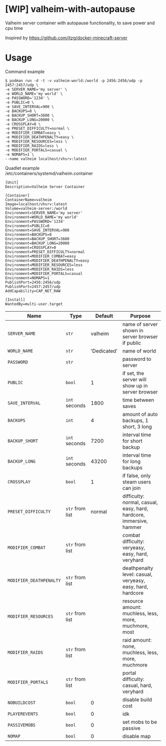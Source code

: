 # [WIP] valheim-with-autopause
Valheim server container with autopause functionality, to save power and cpu time

Inspired by https://github.com/itzg/docker-minecraft-server

# Usage
Command example
```
$ podman run -d -t -v valheim-world:/world -p 2456:2456/udp -p 2457:2457/udp \
-e SERVER_NAME='my server' \
-e WORLD_NAME='my world' \
-e PASSWORD='1234' \
-e PUBLIC=0 \
-e SAVE_INTERVAL=900 \
-e BACKUPS=8 \
-e BACKUP_SHORT=3600 \
-e BACKUP_LONG=20000 \
-e CROSSPLAY=0 \
-e PRESET_DIFFICULTY=normal \
-e MODIFIER_COMBAT=easy \
-e MODIFIER_DEATHPENALTY=easy \
-e MODIFIER_RESOURCES=less \
-e MODIFIER_RAIDS=less \
-e MODIFIER_PORTALS=casual \
-e NOMAPS=1 \
--name valheim localhost/vhsrv:latest
```
Quadlet example  
/etc/containers/systemd/valheim.container
```
[Unit]
Description=Valheim Server Container

[Container]
ContainerName=valheim
Image=localhost/vhsrv:latest
Volume=valheim-server:/world
Environment=SERVER_NAME='my server'
Environment=WORLD_NAME='my world'
Environment=PASSWORD='1234'
Environment=PUBLIC=0
Environment=SAVE_INTERVAL=900
Environment=BACKUPS=8
Environment=BACKUP_SHORT=3600
Environment=BACKUP_LONG=20000
Environment=CROSSPLAY=0
Environment=PRESET_DIFFICULTY=normal
Environment=MODIFIER_COMBAT=easy
Environment=MODIFIER_DEATHPENALTY=easy
Environment=MODIFIER_RESOURCES=less
Environment=MODIFIER_RAIDS=less
Environment=MODIFIER_PORTALS=casual
Environment=NOMAPS=1
PublishPort=2456:2456/udp
PublishPort=2457:2457/udp
AddCapability=CAP_NET_RAW

[Install]
WantedBy=multi-user.target
```

| Name | Type | Default | Purpose |
|---|---|---|---|
| `SERVER_NAME` | `str` | valheim | name of server shown in server browser if public |
| `WORLD_NAME` | `str` | 'Dedicated' | name of world |
| `PASSWORD` | `str` | | password to server |
| `PUBLIC` | `bool` | 1 | if set, the server will show up in server browser |
| `SAVE_INTERVAL` | `int` seconds | 1800 | time between saves |
| `BACKUPS` | `int` | 4 | amount of auto backups, 1 short, 3 long |
| `BACKUP_SHORT` | `int` seconds | 7200 | interval time for short backup |
| `BACKUP_LONG` | `int` seconds | 43200 | interval time for long backups |
| `CROSSPLAY` | `bool` | 1 | if false, only steam users can join |
| `PRESET_DIFFICULTY` | `str` from list | normal | difficulty: normal, casual, easy, hard, hardcore, immersive, hammer |
| `MODIFIER_COMBAT` | `str` from list | | combat difficulty: veryeasy, easy, hard, veryhard |
| `MODIFIER_DEATHPENALTY` | `str` from list | | deathpenalty level: casual, veryeasy, easy, hard, hardcore |
| `MODIFIER_RESOURCES` | `str` from list | | resource amount: muchless, less, more, muchmore, most |
| `MODIFIER_RAIDS` | `str` from list | | raid amount: none, muchless, less, more, muchmore |
| `MODIFIER_PORTALS` | `str` from list | | portal difficulty: casual, hard, veryhard |
| `NOBUILDCOST` | `bool` | 0 | disable build cost |
| `PLAYEREVENTS` | `bool` | 0 | idk |
| `PASSIVEMOBS` | `bool` | 0 | set mobs to be passive |
| `NOMAP` | `bool` | 0 | disable map |
